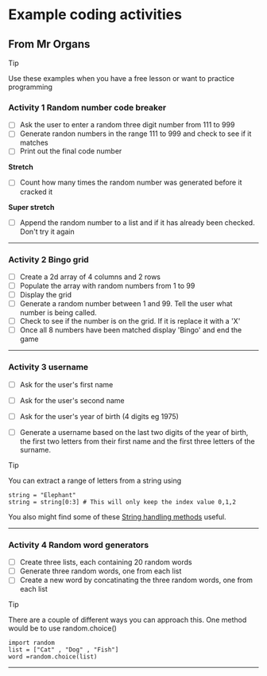 # Example coding activities
## From Mr Organs

> [!TIP]
Use these examples when you have a free lesson or want to practice programming

### Activity 1 Random number code breaker

- [ ] Ask the user to enter a random three digit number from 111 to 999
- [ ] Generate randon numbers in the range 111 to 999 and check to see if it matches
- [ ] Print out the final code number

**Stretch**
- [ ] Count how many times the random number was generated before it cracked it

**Super stretch**
- [ ] Append the random number to a list and if it has already been checked. Don't try it again

___

### Activity 2 Bingo grid

- [ ] Create a 2d array of 4 columns and 2 rows
- [ ] Populate the array with random numbers from 1 to 99
- [ ] Display the grid
- [ ] Generate a random number between 1 and 99. Tell the user
what number is being called.
- [ ] Check to see if the number is on the grid. If it is 
replace it with a 'X'
- [ ] Once all 8 numbers have been matched display 'Bingo' and 
end the game 

___

### Activity 3 username 

- [ ] Ask for the user's first name
- [ ] Ask for the user's second name
- [ ] Ask for the user's year of birth (4 digits eg 1975)
- [ ] Generate a username based on the last two digits of the year of birth, the first two letters from their first name and the first three letters of the surname.


> [!TIP]
You can extract a range of letters from a string using

```
string = "Elephant"
string = string[0:3] # This will only keep the index value 0,1,2
```
You also might find some of these [String handling methods](https://www.w3schools.com/python/python_ref_string.asp) useful.

___

### Activity 4 Random word generators

- [ ] Create three lists, each containing 20 random words
- [ ] Generate three random words, one from each list
- [ ] Create a new word by concatinating the three random words, one from each list

> [!TIP] 
There are a couple of different ways you can approach this. One method would be to use random.choice()

```
import random
list = ["Cat" , "Dog" , "Fish"]
word =random.choice(list)
```
___


